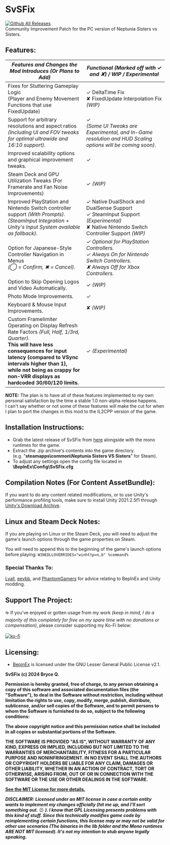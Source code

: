 # SvSFix
[![Github All Releases](https://img.shields.io/github/downloads/KingKrouch/SvSFix/total.svg)]()
<br>Community Improvement Patch for the PC version of Neptunia Sisters vs Sisters.

## Features:
| _Features and Changes the Mod Introduces (Or Plans to Add)_                                                                                                                                                                                                                            | _Functional (Marked off with ✓ and ✘) / WIP / Experimental_                                                                                  |
|----------------------------------------------------------------------------------------------------------------------------------------------------------------------------------------------------------------------------------------------------------------------------------------|----------------------------------------------------------------------------------------------------------------------------------------------|
| Fixes for Stuttering Gameplay Logic<br>(Player and Enemy Movement Functions that use FixedUpdate)                                                                                                                                                                                      | ✓ DeltaTime Fix <br> ✘ FixedUpdate Interpolation Fix _(WIP)_                                                                                 |
| Support for arbitrary resolutions and aspect ratios<br>_(Including UI and FOV tweaks for optimal ultrawide and 16:10 support)._                                                                                                                                                        | ✓ <br> _(Some UI Tweaks are Experimental, and In-Game resolution and HUD Scaling options will be coming soon)._                              |
| Improved scalability options and graphical improvement tweaks.                                                                                                                                                                                                                         | ✓                                                                                                                                            |
| Steam Deck and GPU Utilization Tweaks (For Framerate and Fan Noise Improvements)                                                                                                                                                                                                       | ✓ _(WIP)_                                                                                                                                    |
| Improved PlayStation and Nintendo Switch controller support _(With Prompts)_.<br>_(SteamInput Integration + Unity's Input System available as fallback)_.                                                                                                                              | ✓ Native DualShock and DualSense Support <br> ✓ SteamInput Support _(Experimental)_ <br> ✘ Native Nintendo Switch Controller Support _(WIP)_ |
| Option for Japanese-Style Controller Navigation in Menus<br>_(◯ = Confirm, ✖ = Cancel)_.                                                                                                                                                                                               | _✓ Optional for PlayStation Controllers. <br> ✓ Always On for Nintendo Switch Controllers. <br> ✘ Always Off for Xbox Controllers._          |
| Option to Skip Opening Logos and Video Automatically.                                                                                                                                                                                                                                  | ✓ _(WIP)_                                                                                                                                    |
| Photo Mode Improvements.                                                                                                                                                                                                                                                               | ✓                                                                                                                                            |
| Keyboard & Mouse Input Improvements.                                                                                                                                                                                                                                                   | ✘ _(WIP)_                                                                                                                                    |
| Custom Framelimiter Operating on Display Refresh Rate Factors _(Full, Half, 1/3rd, Quarter)_.<br> **This will have less consequences for input latency (compared to VSync intervals higher than 1),<br>while not being as crappy for non-VRR displays as hardcoded 30/60/120 limits.** | ✓ _(Experimental)_                                                                                                                           |T

**NOTE:** The plan is to have all of these features implemented to my own personal satisfaction by the time a stable 1.0 non-alpha release happens.
<br>I can't say whether or not some of these features will make the cut for when I plan to port the changes in this mod to the IL2CPP version of the game.

## Installation Instructions:
- Grab the latest release of SvSFix from [here](https://github.com/KingKrouch/SvSFix/releases) alongside with the mono runtimes for the game.
- Extract the .zip archive's contents into the game directory.<br />(e.g. "**steamapps\common\Neptunia Sisters VS Sisters**" for Steam).
- To adjust any settings open the config file located in **\BepInEx\Config\SvSFix.cfg**

## Compilation Notes (For Content AssetBundle):
If you want to do any content related modifications, or to use Unity's performance profiling tools, make sure to install Unity 2021.2.5f1 through [Unity's Download Archive](https://unity.com/releases/editor/archive).

## Linux and Steam Deck Notes:
If you are playing on Linux or the Steam Deck, you will need to adjust the game's launch options through the game properties on Steam.

You will need to append this to the beginning of the game's launch options before playing: ```WINEDLLOVERRIDES="winhttp=n,b" %command%```

### Special Thanks To:
[Lyall](https://github.com/Lyall), [eevbb](https://github.com/eevbb), and [PhantomGamers](https://github.com/PhantomGamers) for advice relating to BepInEx and Unity modding.

## Support The Project:
☕ If you've enjoyed or gotten usage from my work *(keep in mind, I do a majority of this completely for free on my spare time with no donations or compensation)*, please consider supporting my Ko-Fi below:
<br><br>[![ko-fi](https://ko-fi.com/img/githubbutton_sm.svg)](https://ko-fi.com/kingkrouch)

## Licensing:
- [BepinEx](https://github.com/BepInEx/BepInEx) is licensed under the GNU Lesser General Public License v2.1.

**SvSFix (c) 2024 Bryce Q.**

**Permission is hereby granted, free of charge, to any person obtaining a copy
of this software and associated documentation files (the "Software"), to deal
in the Software without restriction, including without limitation the rights
to use, copy, modify, merge, publish, distribute, sublicense, and/or sell
copies of the Software, and to permit persons to whom the Software is
furnished to do so, subject to the following conditions:**

**The above copyright notice and this permission notice shall be included in all
copies or substantial portions of the Software.**

**THE SOFTWARE IS PROVIDED "AS IS", WITHOUT WARRANTY OF ANY KIND, EXPRESS OR
IMPLIED, INCLUDING BUT NOT LIMITED TO THE WARRANTIES OF MERCHANTABILITY,
FITNESS FOR A PARTICULAR PURPOSE AND NONINFRINGEMENT. IN NO EVENT SHALL THE
AUTHORS OR COPYRIGHT HOLDERS BE LIABLE FOR ANY CLAIM, DAMAGES OR OTHER
LIABILITY, WHETHER IN AN ACTION OF CONTRACT, TORT OR OTHERWISE, ARISING FROM,
OUT OF OR IN CONNECTION WITH THE SOFTWARE OR THE USE OR OTHER DEALINGS IN THE
SOFTWARE.**

**[See the MIT License for more details.](https://github.com/KingKrouch/SvSFix/blob/main/LICENSE)**

_**DISCLAIMER: Licensed under an MIT license in case a certain entity wants to implement my changes officially (hit me up, and I'll sort something out.**_ 😉 _**). I know that GPL Licensing presents problems with this kind of stuff. Since this technically modifies game code by reimplementing certain functions, this license may or may not be valid for other use scenarios (The binaries in the lib folder and the Mono runtimes ARE NOT MIT licensed). It's not my intention to stub anyone legally speaking.**_
